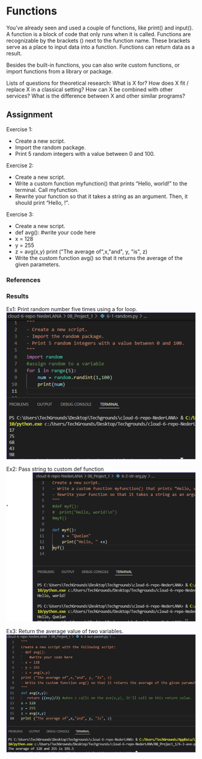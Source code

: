 # Functions
You’ve already seen and used a couple of functions, like print() and input(). A function is a block of code that only runs when it is called. Functions are recognizable by the brackets () next to the function name. These brackets serve as a place to input data into a function. Functions can return data as a result.

Besides the built-in functions, you can also write custom functions, or import functions from a library or package.

Lists of questions for theoretical research:
What is X for?
How does X fit / replace X in a classical setting?
How can X be combined with other services?
What is the difference between X and other similar programs?


## Assignment
Exercise 1:
- Create a new script.
- Import the random package.
- Print 5 random integers with a value between 0 and 100.

Exercise 2:
- Create a new script.
- Write a custom function myfunction() that prints “Hello, world!” to the terminal. Call myfunction.
- Rewrite your function so that it takes a string as an argument. Then, it should print “Hello, <string>!”.

Exercise 3:
- Create a new script.
- def avg():
    #write your code here
- x = 128
- y = 255
- z = avg(x,y)
print ("The average of",x,"and", y, "is", z)
- Write the custom function avg() so that it returns the average of the given parameters.

### References


### Results

Ex1: Print random number five times using a for loop.
![](../00_includes/wk08/6-ex1.png)

Ex2: Pass string to custom def function
![](../00_includes/wk08/6-ex2.png)

Ex3: Return the average value of two variables.
![](../00_includes/wk08/6-ex3.png)